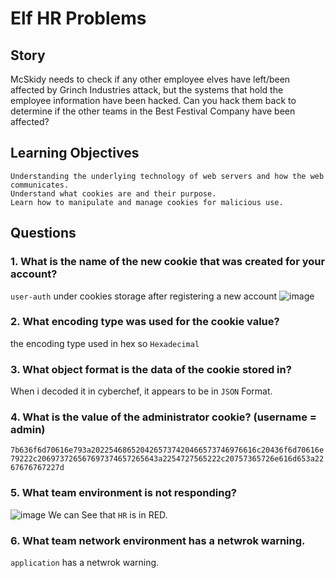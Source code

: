 # Elf HR Problems
## Story

McSkidy needs to check if any other employee elves have left/been affected by Grinch Industries attack, but the systems that hold the employee information have been hacked. Can you hack them back to determine if the other teams in the Best Festival Company have been affected?

## Learning Objectives

    Understanding the underlying technology of web servers and how the web communicates.
    Understand what cookies are and their purpose.
    Learn how to manipulate and manage cookies for malicious use.

## Questions
### 1. What is the name of the new cookie that was created for your account?
`user-auth` under cookies storage after registering a new account
![image](https://github.com/pixie-nukes/Advent_Of_Cyber_3-2023-/assets/94845416/7b4bdd0e-8f10-42bf-a944-c05cc6011536)

### 2. What encoding type was used for the cookie value?
the encoding type used in hex so `Hexadecimal`

### 3. What object format is the data of the cookie stored in?
When i decoded it in cyberchef, it appears to be in `JSON` Format.

### 4. What is the value of the administrator cookie? (username = admin)
`7b636f6d70616e793a2022546865204265737420466573746976616c20436f6d70616e79222c206973726567697374657265643a2254727565222c20757365726e616d653a2267676767227d`

### 5. What team environment is not responding?
![image](https://github.com/pixie-nukes/Advent_Of_Cyber_3-2023-/assets/94845416/01236943-9325-4ee3-b6f5-a052c20f9d24)
We can See that `HR` is in RED.

### 6. What team network environment has a netwrok warning.
`application` has a netwrok warning.
